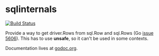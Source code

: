 sqlinternals
============
[![Build Status](https://travis-ci.org/arnehormann/sqlinternals.png?branch=master)](https://travis-ci.org/arnehormann/sqlinternals)

Provide a way to get driver.Rows from sql.Row and sql.Rows (Go [issue 5606](https://code.google.com/p/go/issues/detail?id=5606)). This has to use **unsafe**, so it can't be used in some contexts.

Documentation lives at [godoc.org](http://godoc.org/github.com/arnehormann/sqlinternals).
